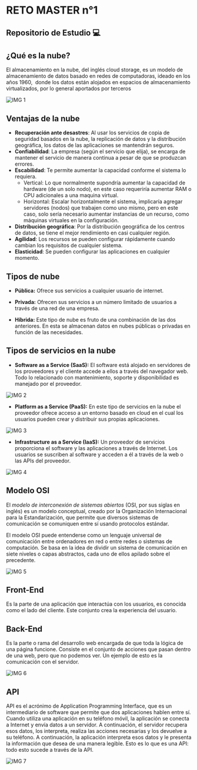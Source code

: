 # RETO MASTER n°1

## Repositorio de Estudio 💻

## **¿Qué es la nube?**

El almacenamiento en la nube, del inglés cloud storage, es un modelo de almacenamiento de datos basado en redes de computadoras, ideado en los años 1960, ​ donde los datos están alojados en espacios de almacenamiento virtualizados, por lo general aportados por terceros

![IMG 1](https://www.pcworld.es/cmsdata/slideshow/3673539/almacenamiento_nube_thumb800.jpg)
## Ventajas de la nube ##
* __Recuperación ante desastres__: Al usar los servicios de copia de seguridad basados en la nube, la replicación de datos y la distribución geográfica, los datos de las aplicaciones se mantendrán seguros.
* __Confiabilidad__: La empresa (según el servicio que elija), se encarga de mantener el servicio de manera continua a pesar de que se produzcan errores.
* __Escabilidad__: Te permite aumentar la capacidad conforme el sistema lo requiera.
	* Vertical: Lo que normalmente supondría aumentar la capacidad de hardware (de un solo nodo), en este caso requeriría aumentar RAM o CPU adicionales a una maquina virtual.
	* Horizontal: Escalar horizontalmente el sistema, implicaría agregar servidores (nodos) que trabajen como uno mismo, pero en este caso, solo sería necesario aumentar instancias de un recurso, como máquinas virtuales en la configuración.
* __Distribución geográfica__: Por la distribución geográfica de los centros de datos, se tiene el mejor rendimiento en casi cualquier región.
* __Agilidad__: Los recursos se pueden configurar rápidamente cuando cambian los requisitos de cualquier sistema.
* __Elasticidad__: Se pueden configurar las aplicaciones en cualquier momento.

## **Tipos de nube**

 - **Pública:**
 Ofrece sus servicios a cualquier usuario de internet.

 - **Privada:**
 Ofrecen sus servicios a un número limitado de usuarios a través de una red de una empresa.
 - **Híbrida:** 
 Este tipo de nube es fruto de una combinación de las dos anteriores. En esta se almacenan datos en nubes públicas o privadas en función de las necesidades.



## **Tipos de servicios en la nube**

- **Software as a Service (SaaS):**
El software está alojado en servidores de los proveedores y el cliente accede a ellos a través del navegador web. Todo lo relacionado con mantenimiento, soporte y disponibilidad es manejado por el proveedor.

![IMG 2](https://www.protranslate.net/blog/wp-content/uploads/2019/11/saas3.jpg)

- **Platform as a Service (PaaS):**
En este tipo de servicios en la nube el proveedor ofrece acceso a un entorno basado en cloud en el cual los usuarios pueden crear y distribuir sus propias aplicaciones.

![IMG 3](https://bestarion.com/wp-content/uploads/2020/10/Platform-as-a-Service.png)

- **Infrastructure as a Service (IaaS):**
Un proveedor de servicios proporciona el software y las aplicaciones a través de Internet. Los usuarios se suscriben al software y acceden a él a través de la web o las APIs del proveedor.

![IMG 4](https://geekflare.com/wp-content/uploads/2020/04/iaas-geekflare.png)

## **Modelo OSI**

El *modelo de interconexión de sistemas abiertos* (OSI, por sus siglas en inglés) es un modelo conceptual, creado por la Organización Internacional para la Estandarización, que permite que diversos sistemas de comunicación se comuniquen entre sí usando protocolos estándar.

El modelo OSI puede entenderse como un lenguaje universal de comunicación entre ordenadores en red o entre redes o sistemas de computación. Se basa en la idea de dividir un sistema de comunicación en siete niveles o capas abstractos, cada uno de ellos apilado sobre el precedente.

![IMG 5](https://cdn.tool.dute.me/assets/images/blog/2021/01/05/OSI-Model-Diagram.png)

## **Front-End**

Es la parte de una aplicación que interactúa con los usuarios, es conocida como el lado del cliente. Este conjunto crea la experiencia del usuario.

## **Back-End**

Es la parte o rama del desarrollo web encargada de que toda la lógica de una página funcione. Consiste en el conjunto de acciones que pasan dentro de una web, pero que no podemos ver. Un ejemplo de esto es la comunicación con el servidor.

![IMG 6](https://edteam-media.s3.amazonaws.com/blogs/original/7ef9be53-4334-48de-a6d6-143c692884ea.jpg)

## **API**

API es el acrónimo de Application Programming Interface, que es un intermediario de software que permite que dos aplicaciones hablen entre sí. Cuando utiliza una aplicación en su teléfono móvil, la aplicación se conecta a Internet y envía datos a un servidor. A continuación, el servidor recupera esos datos, los interpreta, realiza las acciones necesarias y los devuelve a su teléfono. A continuación, la aplicación interpreta esos datos y le presenta la información que desea de una manera legible. Esto es lo que es una API: todo esto sucede a través de la API.

![IMG 7](https://www.academiaweb.ca/wp-content/uploads/2020/07/api-visual.png)
